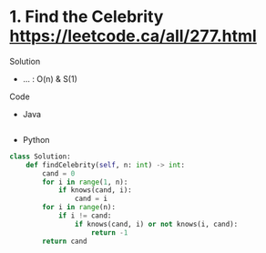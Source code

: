 # 1. Find the Celebrity https://leetcode.ca/all/277.html

Solution

- ... : O(n) & S(1)

Code

- Java

```java

```

- Python

```python
class Solution:
    def findCelebrity(self, n: int) -> int:
        cand = 0
        for i in range(1, n):
            if knows(cand, i):
                cand = i
        for i in range(n):
            if i != cand:
                if knows(cand, i) or not knows(i, cand):
                    return -1
        return cand
```
